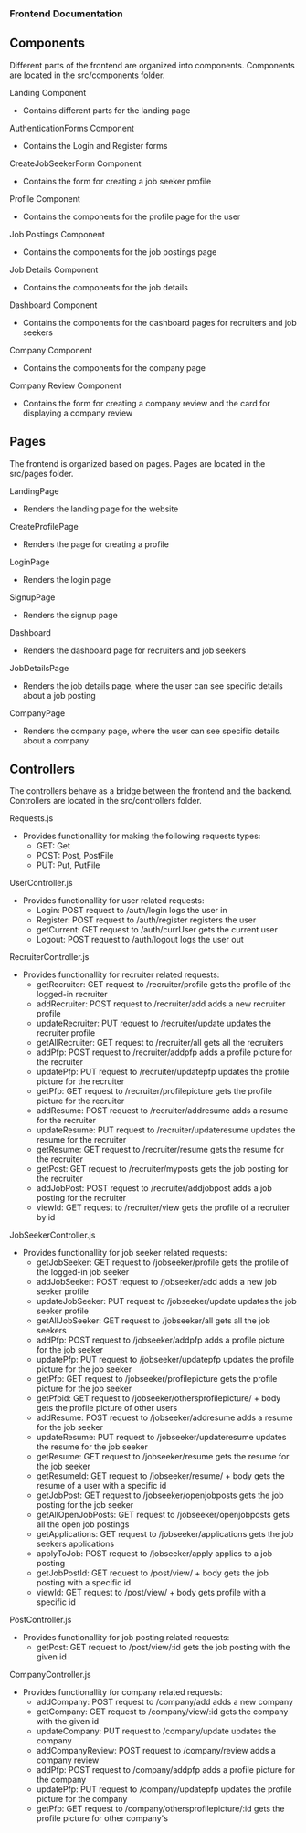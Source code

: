 ### Frontend Documentation

## Components
Different parts of the frontend are organized into components. Components are located in the src/components folder.

Landing Component
- Contains different parts for the landing page

AuthenticationForms Component
- Contains the Login and Register forms

CreateJobSeekerForm Component
- Contains the form for creating a job seeker profile

Profile Component
- Contains the components for the profile page for the user

Job Postings Component
- Contains the components for the job postings page

Job Details Component
- Contains the components for the job details

Dashboard Component
- Contains the components for the dashboard pages for recruiters and job seekers

Company Component
- Contains the components for the company page

Company Review Component
- Contains the form for creating a company review and the card for displaying a company review


## Pages
The frontend is organized based on pages. Pages are located in the src/pages folder.

LandingPage
- Renders the landing page for the website

CreateProfilePage
- Renders the page for creating a profile

LoginPage
- Renders the login page

SignupPage
- Renders the signup page

Dashboard
- Renders the dashboard page for recruiters and job seekers

JobDetailsPage
- Renders the job details page, where the user can see specific details about a job posting

CompanyPage
- Renders the company page, where the user can see specific details about a company

## Controllers
The controllers behave as a bridge between the frontend and the backend. Controllers are located in the src/controllers folder.

Requests.js
- Provides functionallity for making the following requests types:
    - GET: Get
    - POST: Post, PostFile
    - PUT: Put, PutFile

UserController.js
- Provides functionallity for user related requests:
    - Login: POST request to /auth/login logs the user in
    - Register: POST request to /auth/register registers the user
    - getCurrent: GET request to /auth/currUser gets the current user
    - Logout: POST request to /auth/logout logs the user out

RecruiterController.js
- Provides functionallity for recruiter related requests:
    - getRecruiter: GET request to /recruiter/profile gets the profile of the logged-in recruiter
    - addRecruiter: POST request to /recruiter/add adds a new recruiter profile
    - updateRecruiter: PUT request to /recruiter/update updates the recruiter profile
    - getAllRecruiter: GET request to /recruiter/all gets all the recruiters
    - addPfp: POST request to /recruiter/addpfp adds a profile picture for the recruiter
    - updatePfp: PUT request to /recruiter/updatepfp updates the profile picture for the recruiter
    - getPfp: GET request to /recruiter/profilepicture gets the profile picture for the recruiter
    - addResume: POST request to /recruiter/addresume adds a resume for the recruiter
    - updateResume: PUT request to /recruiter/updateresume updates the resume for the recruiter
    - getResume: GET request to /recruiter/resume gets the resume for the recruiter
    - getPost: GET request to /recruiter/myposts gets the job posting for the recruiter
    - addJobPost: POST request to /recruiter/addjobpost adds a job posting for the recruiter
    - viewId: GET request to /recruiter/view gets the profile of a recruiter by id

JobSeekerController.js
- Provides functionallity for job seeker related requests:
    - getJobSeeker: GET request to /jobseeker/profile gets the profile of the logged-in job seeker
    - addJobSeeker: POST request to /jobseeker/add adds a new job seeker profile
    - updateJobSeeker: PUT request to /jobseeker/update updates the job seeker profile
    - getAllJobSeeker: GET request to /jobseeker/all gets all the job seekers
    - addPfp: POST request to /jobseeker/addpfp adds a profile picture for the job seeker
    - updatePfp: PUT request to /jobseeker/updatepfp updates the profile picture for the job seeker
    - getPfp: GET request to /jobseeker/profilepicture gets the profile picture for the job seeker
    - getPfpid: GET request to /jobseeker/othersprofilepicture/ + body gets the profile picture of other users
    - addResume: POST request to /jobseeker/addresume adds a resume for the job seeker
    - updateResume: PUT request to /jobseeker/updateresume updates the resume for the job seeker
    - getResume: GET request to /jobseeker/resume gets the resume for the job seeker
    - getResumeId: GET request to /jobseeker/resume/ + body gets the resume of a user with a specific id
    - getJobPost: GET request to /jobseeker/openjobposts gets the job posting for the job seeker
    - getAllOpenJobPosts: GET request to /jobseeker/openjobposts gets all the open job postings
    - getApplications: GET request to /jobseeker/applications gets the job seekers applications
    - applyToJob: POST request to /jobseeker/apply applies to a job posting
    - getJobPostId: GET request to /post/view/ + body gets the job posting with a specific id
    - viewId: GET request to /post/view/ + body gets profile with a specific id

PostController.js
- Provides functionallity for job posting related requests:
    - getPost: GET request to /post/view/:id gets the job posting with the given id

CompanyController.js
- Provides functionallity for company related requests:
    - addCompany: POST request to /company/add adds a new company
    - getCompany: GET request to /company/view/:id gets the company with the given id
    - updateCompany: PUT request to /company/update updates the company
    - addCompanyReview: POST request to /company/review adds a company review
    - addPfp: POST request to /company/addpfp adds a profile picture for the company
    - updatePfp: PUT request to /company/updatepfp updates the profile picture for the company
    - getPfp: GET request to /company/othersprofilepicture/:id gets the profile picture for other company's

